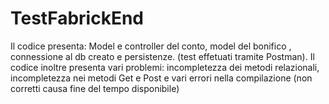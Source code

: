 # TestFabrickEnd

Il codice presenta: 
Model e controller del conto, model del bonifico , connessione al db creato e persistenze.
(test effetuati tramite Postman).
Il codice inoltre presenta vari problemi:
incompletezza dei metodi relazionali, incompletezza nei metodi Get e Post e vari errori nella compilazione (non corretti causa fine del tempo disponibile)
